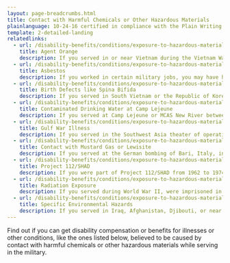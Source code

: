 ```yaml
---
layout: page-breadcrumbs.html
title: Contact with Harmful Chemicals or Other Hazardous Materials
plainlanguage: 10-24-16 certified in compliance with the Plain Writing Act
template: 2-detailed-landing
relatedlinks:
  - url: /disability-benefits/conditions/exposure-to-hazardous-materials/agent-orange/
    title: Agent Orange
    description: If you served in or near Vietnam during the Vietnam War Era—or in certain related jobs—you may have had contact with Agent Orange and other toxic chemicals used to clear plants and trees during the war.
  - url: /disability-benefits/conditions/exposure-to-hazardous-materials/asbestos/
    title: Asbestos
    description: If you worked in certain military jobs, you may have had contact with asbestos (toxic fibers once used in many buildings and products).
  - url: /disability-benefits/conditions/exposure-to-hazardous-materials/birth-defects/
    title: Birth Defects like Spina Bifida
    description: If you served in South Vietnam or the Republic of Korea during certain time periods, you may have had contact with chemicals like Agent Orange believed to cause birth defects in the children of Veterans.
  - url: /disability-benefits/conditions/exposure-to-hazardous-materials/contaminated-drinking-water-at-camp-lejeune/
    title: Contaminated Drinking Water at Camp Lejeune
    description: If you served at Camp Lejeune or MCAS New River between August 1953 and December 1987, you may be at risk for certain illnesses believed to be caused by contaminants found in the drinking water during that time.
  - url: /disability-benefits/conditions/exposure-to-hazardous-materials/gulf-war-illness/
    title: Gulf War Illness
    description: If you served in the Southwest Asia theater of operations, you may be at risk of certain illnesses linked to that region.
  - url: /disability-benefits/conditions/exposure-to-hazardous-materials/mustard-gas/
    title: Contact with Mustard Gas or Lewisite
    description: If you served at the German bombing of Bari, Italy, in World War II or worked in certain other jobs, you may have had contact with mustard gas.
  - url: /disability-benefits/conditions/exposure-to-hazardous-materials/project112-SHAD/
    title: Project 112/SHAD
    description: If you were part of Project 112/SHAD from 1962 to 1974, you may be at risk of illnesses believed to be caused by chemical testing.
  - url: /disability-benefits/conditions/exposure-to-hazardous-materials/radiation-exposure/
    title: Radiation Exposure
    description: If you served during World War II, were imprisoned in Japan, worked with or near nuclear testing, or served at a gaseous diffusion plant or in certain other jobs, you may be at risk for illnesses believed to be caused by radiation.
  - url: /disability-benefits/conditions/exposure-to-hazardous-materials/specific-environmental-hazards/
    title: Specific Environmental Hazards
    description: If you served in Iraq, Afghanistan, Djibouti, or near Atsugi, Japan, you may have had contact with toxic particles or pollutants.
---
```


Find out if you can get disability compensation or benefits for illnesses or other conditions, like the ones listed below, believed to be caused by contact with harmful chemicals or other hazardous materials while serving in the military.
